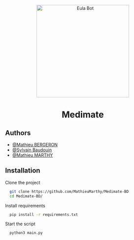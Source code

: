 <p align="center">
  <img src="https://media.discordapp.net/attachments/1159408642303463444/1187332586255700038/icon.png?ex=65bb6aa4&is=65a8f5a4&hm=94badc5e94be7416c6859611091596d295aaa824a37e4e3bd6d7891e722d9870&=&format=webp&quality=lossless&width=594&height=594" alt="Eula Bot" height="300">
</p>
<h1 align="center">Medimate</h1>

## Authors

- [@Mathieu BERGERON](https://github.com/Mthieu44)
- [@Sylvain Baudouin](https://github.com/syysy)
- [@Mathieu MARTHY](https://github.com/MathieuMarthy)

## Installation

Clone the project

```bash
  git clone https://github.com/MathieuMarthy/Medimate-BD
  cd Medimate-BD/
```

Install requirements

```bash
  pip install -r requirements.txt
```

Start the script

```bash
  python3 main.py
```
